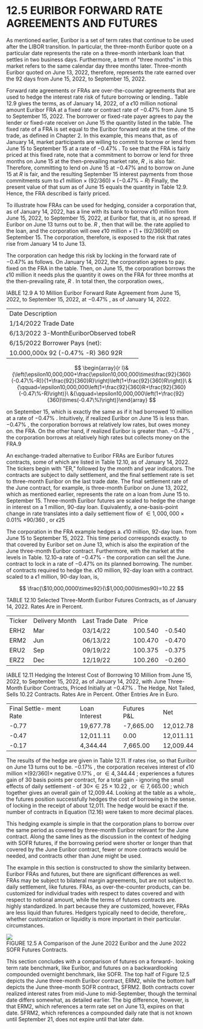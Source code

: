 # 12.5 EURIBOR FORWARD RATE AGREEMENTS AND FUTURES  

As mentioned earlier, Euribor is a set of term rates that continue to be used after the LIBOR transition. In particular, the three-month Euribor quote on a particular date represents the rate on a three-month interbank loan that settles in two business days. Furthermore, a term of "three months" in this market refers to the same calendar day three months later. Three-month Euribor quoted on June 13, 2022, therefore, represents the rate earned over the 92 days from June 15, 2022, to September 15, 2022.  

Forward rate agreements or FRAs are over-the-counter agreements that are used to hedge the interest rate risk of future borrowing or lending.. Table 12.9 gives the terms, as of January 14, 2022, of a $\epsilon10$ million notional amount Euribor FRA at a fixed rate or contract rate of $-0.47\%$ from June 15 to September 15, 2022. The borrower or fixed-rate payer agrees to pay the lender or fixed-rate receiver on June 15 the quantity listed in the table. The fixed rate of a FRA is set equal to the Euribor forward rate at the time. of the trade, as defined in Chapter 2. In this example, this means that, as of January 14, market participants are willing to commit to borrow or lend from June 15 to September 15 at a rate of $-0.47\%$ . To see that the FRA is fairly priced at this fixed rate, note that a commitment to borrow or lend for three months on June 15 at the then-prevailing market rate, $R$ , is also fair. Therefore, committing to lend on June 15 at $-0.47\%$ and to borrow on June 15 at $R$ is fair, and the resulting September 15 interest payments from those commitments sum to $\epsilon1$ million $\times~(92/360)\times(-0.47\%-R)$ Finally, the present value of that sum as of June 15 equals the quantity in Table 12.9. Hence, the FRA described is fairly priced.  

To illustrate how FRAs can be used for hedging, consider a corporation that, as of January 14, 2022, has a line with its bank to borrow $\epsilon10$ million from June 15, 2022, to September 15, 2022, at Euribor flat, that is, at no spread. If Euribor on June 13 turns out to be. $R$ , then that will be. the rate applied to the loan, and the corporation will owe $\epsilon10$ million $\times$ $[1+(92/360)R]$ on September 15. The corporation, therefore, is exposed to the risk that rates rise from January 14 to June 13.  

The corporation can hedge this risk by locking in the forward rate of $-0.47\%$ as follows. On January 14, 2022, the corporation agrees to pay. fixed on the FRA in the table. Then, on June 15, the corporation borrows the $\epsilon10$ million it needs plus the quantity it owes on the FRA for three months at the then-prevailing rate, $R$ . In total then, the corporation owes,.  

IABLE 12.9  A 10 Million Euribor Forward Rate Agreement from June 15, 2022, to September 15, 2022, at $-0.47\%$ , as of January 14, 2022.   


<html><body><table><tr><td>Date Description</td></tr><tr><td>1/14/2022 Trade Date</td></tr><tr><td>6/13/2022 3-MonthEuriborObserved tobeR</td></tr><tr><td>6/15/2022 Borrower Pays (net):</td></tr><tr><td>10.000,000x 92 (-0.47% -R) 360 92R</td></tr></table></body></html>  

$$
\begin{array}{r l}&{\left(\epsilon10,000,000+\frac{\epsilon10,000,000\times\frac{92}{360}(-0.47\%-R)}{1+\frac{92}{360}R}\right)\left(1+\frac{92}{360}R\right)}\ &{\qquad=\epsilon10,000,000\left(1+\frac{92}{360}R+\frac{92}{360}(-0.47\%-R)\right)}\ &{\qquad=\epsilon10,000,000\left(1+\frac{92}{360}\times(-0.47\%)\right)}\end{array}
$$  

on September 15, which is exactly the same as if it had borrowed 10 million at a rate of $-0.47\%$ . Intuitively, if realized Euribor on June 15 is less than. $-0.47\%$ , the corporation borrows at relatively low rates, but owes money on. the FRA. On the other hand, if realized Euribor is greater than. $-0.47\%$ , the corporation borrows at relatively high rates but collects money on the FRA.9  

An exchange-traded alternative to Euribor FRAs are Euribor futures contracts, some of which are listed in Table 12.10, as of January 14, 2022. The tickers begin with "ER," followed by the month and year indicators. The contracts are subject to daily settlement, and the final settlement rate is set to three-month Euribor on the last trade date. The final settlement rate of the June contract, for example, is three-month Euribor on June 13, 2022, which as mentioned earlier, represents the rate on a loan from June 15 to. September 15. Three-month Euribor futures are scaled to hedge the change in interest on a 1 million, 90-day loan. Equivalently, a one-basis-point change in rate translates into a daily settlement flow of $\in1,000,000\times0.01\%$ $\times90/360$ , or $\epsilon25$  

The corporation in the FRA example hedges a. $\epsilon10$ million, 92-day loan. from June 15 to September 15, 2022. This time period corresponds exactly. to that covered by Euribor set on June 13, which is also the expiration of the June three-month Euribor contract. Furthermore, with the market at the levels in Table. $12.10\textrm{--}\textrm{a}$ rate of $-0.47\%$ - the corporation can sell the June. contract to lock in a rate of $-0.47\%$ on its planned borrowing. The number. of contracts required to hedge the. $\epsilon10$ million, 92-day loan with a contract. scaled to a $\epsilon1$ million, 90-day loan, is,  

$$
\frac{\$10,000,0000\times92}{\$1,000,000\times90}=10.22
$$  

TABLE 12.10  Selected Three-Month Euribor Futures Contracts, as of January 14, 2022. Rates Are in Percent.   


<html><body><table><tr><td>Ticker</td><td>Delivery Month</td><td>Last Trade Date</td><td>Price</td><td></td></tr><tr><td>ERH2</td><td>Mar</td><td>03/14/22</td><td>100.540</td><td>-0.540</td></tr><tr><td>ERM2</td><td>Jun</td><td>06/13/22</td><td>100.470</td><td>-0.470</td></tr><tr><td>ERU2</td><td>Sep</td><td>09/19/22</td><td>100.375</td><td>-0.375</td></tr><tr><td>ERZ2</td><td>Dec</td><td>12/19/22</td><td>100.260</td><td>-0.260</td></tr></table></body></html>  

IABLE 12.11 Hedging the Interest Cost of Borrowing 10 Million from June 15, 2022, to September 15, 2022, as of January 14, 2022, with June Three-Month Euribor Contracts, Priced Initially at $-0.47\%$ . The Hedge, Not Tailed, Sells 10.22 Contracts. Rates Are in Percent. Other Entries Are in Euro.   


<html><body><table><tr><td>Final Settle- ment Rate</td><td>Loan Interest</td><td>Futures P&L</td><td>Net</td></tr><tr><td>-0.77</td><td>19,677.78</td><td>-7,665.00</td><td>12,012.78</td></tr><tr><td>-0.47</td><td>12,011.11</td><td>0.00</td><td>12,011.11</td></tr><tr><td>-0.17</td><td>4,344.44</td><td>7,665.00</td><td>12,009.44</td></tr></table></body></html>  

The results of the hedge are given in Table 12.11. If rates rise, so that Euribor on June 13 turns out to be. $-0.17\%$ , the corporation receives interest of $\epsilon10$ million $\times(92/360)\times$ negative $0.17\%$ , or $\in4,344.44$ ; experiences a futures gain of 30 basis points per contract, for a total gain - ignoring the small effects of daily settlement - of $30\times\in25\times10.22$ , or $\in7,665.00$ ; which together gives an overall gain of 12,009.44. Looking at the table as a whole,. the futures position successfully hedges the cost of borrowing in the sense. of locking in the receipt of about 12,011. The hedge would be exact if the. number of contracts in Equation (12.16) were taken to more decimal places.  

This hedging example is simple in that the corporation plans to borrow over the same period as covered by three-month Euribor relevant for the June contract. Along the same lines as the discussion in the context of hedging with SOFR futures, if the borrowing period were shorter or longer than that covered by the June Euribor contract, fewer or more contracts would be needed, and contracts other than June might be used.  

The example in this section is constructed to show the similarity between.   
Euribor FRAs and futures, but there are significant differences as well.   
FRAs may be subject to bilateral margin agreements, but are not subject to.   
daily settlement, like futures. FRAs, as over-the-counter products, can be.   
customized for individual trades with respect to dates covered and with respect to notional amount, while the terms of futures contracts are.   
highly standardized. In part because they are customized, however, FRAs are less liquid than futures. Hedgers typically need to decide, therefore,.   
whether customization or liquidity is more important in their particular.   
circumstances.  

![](images/c4e378a5f49fb40adb93d0ba613cccf19d1953dcec2646f286c22c6f2b0186fd.jpg)  
FIGURE 12.5  A Comparison of the June 2022 Euribor and the June 2022 SOFR Futures Contracts.  

This section concludes with a comparison of futures on a forward-. looking term rate benchmark, like Euribor, and futures on a backwardlooking compounded overnight benchmark, like SOFR. The top half of Figure 12.5 depicts the June three-month Euribor contract, ERM2, while the bottom half depicts the June three-month SOFR contract, SFRM2. Both contracts cover realized interest rates from mid-June to mid-September, though the terminal date differs somewhat, as detailed earlier. The big difference, however, is that ERM2, which references a term rate set on June 13, expires on that date. SFRM2, which references a compounded daily rate that is not known until September 21, does not expire until that later date.  
